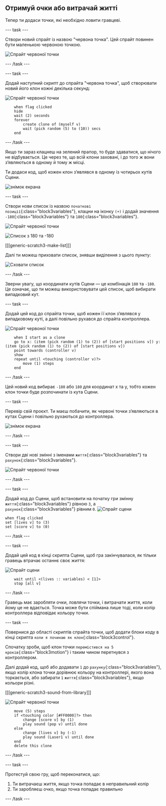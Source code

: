 ## Отримуй очки або витрачай житті

Тепер ти додаси точки, які необхідно ловити гравцеві.

\--- task \---

Створи новий спрайт із назвою "червона точка". Цей спрайт повинен бути маленькою червоною точкою.

![Спрайт червоної точки](images/dots-red.png)

\--- /task \---

\--- task \---

Додай наступний скрипт до спрайта "червона точка", щоб створювати новий його клон кожні декілька секунд:

![Спрайт червоної точки](images/red-sprite.png)

```blocks3
    when flag clicked
    hide
    wait (2) seconds
    forever
        create clone of (myself v)
        wait (pick random (5) to (10)) secs
    end
```

\--- /task \---

Якщо ти зараз клацнеш на зелений прапор, то буде здаватися, що нічого не відбувається. Це через те, що всій клони заховані, і до того ж вони з’являються в одному й тому ж місці.

Ти додаси код, щоб кожен клон з’являвся в одному із чотирьох кутів Сцени.

![знімок екрана](images/dots-start.png)

\--- task \---

Створи нови список із назвою `початкові позиції`{:class="block3variables"}, клацни на іконку `(+)` і додай значення `-180`{:class="block3variables"} та `180`{:class="block3variables"}.

![Спрайт червоної точки](images/red-sprite.png)

![Список з 180 та -180](images/dots-list.png)

[[[generic-scratch3-make-list]]]

Далі ти можеш приховати список, знявши виділення з цього пункту:

![Сховати список](images/hide-list.png)

\--- /task \---

Зверни увагу, що координати кутів Сцени — це комбінація `180` та `-180`. Це означає, що ти можеш використовувати цей список, щоб вибирати випадковий кут.

\--- task \---

Додай цей код до спрайта точки, щоб кожен її клон з’являвся у випадковому куті, а далі повільно рухався до спрайта контроллера.

![Спрайт червоної точки](images/red-sprite.png)

```blocks3
    when I start as a clone
    go to x: (item (pick random (1) to (2)) of [start positions v]) y: (item (pick random (1) to (2)) of [start positions v])
    point towards (controller v)
    show
    repeat until <touching (controller v)?>
        move (1) steps
    end
```

\--- /task \---

Цей новий код вибирає `-180` або `180` для координат x та y, тобто кожен клон точки буде розпочинати із кута Сцени.

\--- task \---

Перевір свій проєкт. Ти маєш побачити, як червоні точки з’являються в кутах Сцени і повільно рухаються до контроллера.

![знімок екрана](images/dots-red-test.png)

\--- /task \---

\--- task \---

Створи дві нові змінні з іменами `життя`{:class="block3variables"} та `рахунок`{:class="block3variables"}.

![Спрайт червоної точки](images/red-sprite.png)

\--- /task \---

\--- task \---

Додай код до Сцени, щоб встановити на початку гри змінну `життя`{:class="block3variables"} рівною `3`, а `рахунок`{:class="block3variables"} рівним `0`. ![Спрайт сцени](images/stage-sprite.png)

```blocks3
when flag clicked
set [lives v] to (3)
set [score v] to (0)
```

\--- /task \---

\--- task \---

Додай цей код в кінці скрипта Сцени, щоб гра закінчувалася, як тільки гравець втрачає останнє своє життя:

![Спрайт сцени](images/stage-sprite.png)

```blocks3
    wait until <(lives :: variables) < [1]>
    stop [all v]
```

\--- /task \---

Гравець має заробляти очки, ловлячи точки, і витрачати життя, коли йому це не вдається. Точка може бути спіймана лише тоді, коли колір контроллера відповідає кольору точки.

\--- task \---

Повернися до області скриптів спрайта точки, щоб додати блоки коду в кінці скрипта `коли я починаю як клон`{:class="block3control"}.

Спочатку зроби, щоб клон точки `перемістився на 5 кроків`{:class="block3motion"} і таким чином перетнувся з контроллером.

Далі додай код, щоб або додавати `1` до `рахунку`{:class="block3variables"}, якщо колір клона точки дорівнює кольору на контроллері, якого вона торкається, або забирати `1` `життя`{:class="block3variables"}, якщо кольори різні.

[[[generic-scratch3-sound-from-library]]]

![Спрайт червоної точки](images/red-sprite.png)

```blocks3
    move (5) steps
    if <touching color [#FF0000]?> then
        change [score v] by (1)
        play sound (pop v) until done
    else
        change [lives v] by (-1)
        play sound (Laser1 v) until done
    end
    delete this clone
```

\--- /task \---

\--- task \---

Протестуй свою гру, щоб переконатися, що:

1. Ти витрачаєш життя, якщо точка попадає в неправильний колір
2. Ти заробляєш очко, якщо точка попадає правильно

\--- /task \---